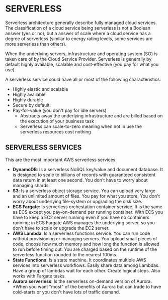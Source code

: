 # SERVERLESS

Serverless architecture generally describe fully managed cloud services. The classification of a cloud service being serverless is not a Boolean answer (yes or no), but a answer of scale where a cloud service has a degree of serverless (similar to energy rating levels, some services are more serverless than others).

When the underlying servers, infrastructure and operating system (SO) is taken care of by the Cloud Service Provider. Serverless is generally by default highly available, scalable and cost-effective (you pay for what you use).

A serverless service could have all or most of the following characteristics:
 - Highly elastic and scalable
 - Highly available
 - Highly durable
 - Secure by default
 - Pay-for-value (you don't pay for idle servers)
    - Abstracts away the underlying infrastructure and are billed based on the execution of your business task
    - Serverless can scale-to-zero meaning when not in use the serverless resources cost nothing

## SERVERLESS SERVICES

This are the most important AWS serverless services:
 - **DynamoDB**: Is a serverless NoSQL key/value and document database. It is designed to scale to billions of records with guaranteed consistent data return in at least one second. You don't have to worry about managing shards.
 - **S3**: Is a serverless object storage service. You can upload very large and an unlimited amount of files. You pay for what you store. You don't worry about underlying file-system or upgrading the disk size.
 - **ECS Fargate**: Is serverless orchestation container service. It is the same as ECS except you pay-on-demand per running container. With ECS you have to keep a EC2 server running even if you have no containers running; in ECS Fargate AWS manages the underlying server, so you don't have to scale or upgrade the EC2 server.
 - **AWS Lambda**: Is a serverless functions service. You can run code without provisioning or managing servers. You upload small pieces of code, choose how much memory and how long the function is allowed to run before timing out. You are charged based on the runtime of the serverless function rounded to the nearest 100ms.
 - **State Functions**: Is a state machine. It coordinates multiple AWS services into serverless workflows. Easily share data among Lambdas. Have a group of lambdas wait for each other. Create logical steps. Also works with Fargate tasks.
 - **Aurora serverless**: Is the serverless on-demand version of Aurora. *When you want "most" of the benefits of Aurora but can trade to have cold-starts or you don't have lots of traffic demand.